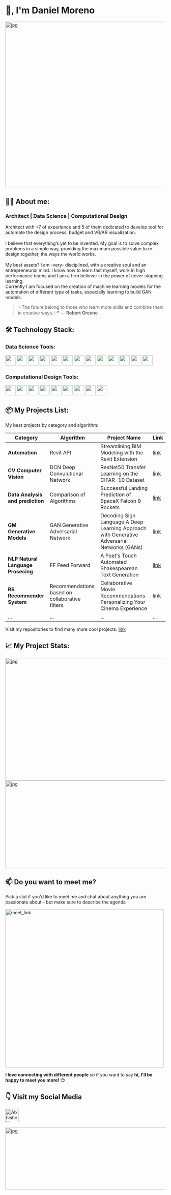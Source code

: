 # 👋, I'm Daniel Moreno</h1>

<img align="center" alt="jpg" src="https://github.com/moreno32/moreno32/blob/main/reports/figures/banner.jpg" width="1000" height="523.333" /><br>

## 🙋‍♂️ About me:</h3>
### Architect | Data Science | Computational Design</h2>

<div align="left">

Architect with +7 of experience and 5 of them dedicated to develop tool for automate the design process, budget and VR/AR visualization.<br>
<br>
I believe that everything’s yet to be invented. My goal is to solve complex problems in a simple way, providing the maximum possible value to re-design together, the ways the world works.<br>
<br>
My best assets? I am -very- disciplined, with a creative soul and an entrepreneurial mind. I know how to learn fast myself, work in high performance teams and I am a firm believer in the power of never stopping learning.
<br>
Currently I am focused on the creation of machine learning models for the automation of different type of tasks, especially learning to build GAN models.
<br>
> ✨The future belong to those who learn more skills and combine them in creative ways.✨❞ — **Robert Greene**

## 🛠️ Technology Stack:</h2>

### Data Science Tools:
<code><img height="32" src="https://github.com/moreno32/moreno32/blob/main/reports/figures/icon/python.png"></code>
<code><img height="32" src="https://github.com/moreno32/moreno32/blob/main/reports/figures/icon/pandas.png"></code>
<code><img height="32" src="https://github.com/moreno32/moreno32/blob/main/reports/figures/icon/numpy.png"></code>
<code><img height="32" src="https://github.com/moreno32/moreno32/blob/main/reports/figures/icon/matplotlib.png"></code>
<code><img height="32" src="https://github.com/moreno32/moreno32/blob/main/reports/figures/icon/seaborn.png"></code>
<code><img height="32" src="https://github.com/moreno32/moreno32/blob/main/reports/figures/icon/git.png"></code>
<code><img height="32" src="https://github.com/moreno32/moreno32/blob/main/reports/figures/icon/Scikit_learn.png"></code>
<code><img height="32" src="https://github.com/moreno32/moreno32/blob/main/reports/figures/icon/tensorflow.png"></code>
<code><img height="32" src="https://github.com/moreno32/moreno32/blob/main/reports/figures/icon/scipy.jpeg"></code>
<code><img height="32" src="https://github.com/moreno32/moreno32/blob/main/reports/figures/icon/mysql.png"></code>
<code><img height="32" src="https://github.com/moreno32/moreno32/blob/main/reports/figures/icon/beautifulsoup.png"></code>
<code><img height="32" src="https://github.com/moreno32/moreno32/blob/main/reports/figures/icon/django.png"></code>
<code><img height="32" src="https://github.com/moreno32/moreno32/blob/main/reports/figures/icon/scrapy.png"></code>

### Computational Design Tools:
<code><img height="32" src="https://github.com/moreno32/moreno32/blob/main/reports/figures/icon/autocad.png"></code>
<code><img height="32" src="https://github.com/moreno32/moreno32/blob/main/reports/figures/icon/revit.jpeg"></code>
<code><img height="32" src="https://github.com/moreno32/moreno32/blob/main/reports/figures/icon/3dsmax.png"></code>
<code><img height="32" src="https://github.com/moreno32/moreno32/blob/main/reports/figures/icon/sketchup.png"></code>
<code><img height="32" src="https://github.com/moreno32/moreno32/blob/main/reports/figures/icon/photoshop.png"></code>
<code><img height="32" src="https://github.com/moreno32/moreno32/blob/main/reports/figures/icon/ilistrator.png"></code>
<code><img height="32" src="https://github.com/moreno32/moreno32/blob/main/reports/figures/icon/vray.png"></code>
<code><img height="32" src="https://github.com/moreno32/moreno32/blob/main/reports/figures/icon/unreal.png"></code>
<code><img height="32" src="https://github.com/moreno32/moreno32/blob/main/reports/figures/icon/pyrevit.png"></code>

## 📦 My Projects List:</h3>  
My best projects by category and algorithm:

| Category  | Algorithm | Project Name | Link |
| ------------- | ------------- | ------------- | ------------- |
| **Automation**  | Revit API  | Streamlining BIM Modeling with the Revit Extension  | [link](https://github.com/moreno32/Streamlining-BIM-Modeling-with-the-Revit-Extension.git) |
| **CV Computer Vision**  | DCN Deep Convulutional Network  | ResNet50 Transfer Learning on the CIFAR-10 Dataset  | [link](https://github.com/moreno32/ResNet50-Transfer-Learning-on-the-CIFAR-10-Dataset.git)   |
| **Data Analysis and prediction**  | Comparison of Algorithms  | Successful Landing Prediction of SpaceX Falcon 9 Rockets  | [link](https://github.com/moreno32/Successful-Landing-Prediction-of-SpaceX-Falcon-9-Rockets.git)   |
| **GM Generative Models**  | GAN Generative Adversarial Network  | Decoding Sign Language A Deep Learning Approach with Generative Adversarial Networks (GANs)  | [link](https://github.com/moreno32/Decoding-Sign-Language-A-Deep-Learning-Approach-with-Generative-Adversarial-Networks--GANs-.git)   |
| **NLP Natural Language Prosecing**   | FF Feed Forward | A Poet's Touch Automated Shakespearean Text Generation  | [link](https://github.com/moreno32/A-Poet-s-Touch-Automated-Shakespearean-Text-Generation.git)   |
| **RS Recommender System**   | Recommendations based on collaborative filters  | Collaborative Movie Recommendations Personalizing Your Cinema Experience  | [link](https://github.com/moreno32/Collaborative-Movie-Recommendations-Personalizing-Your-Cinema-Experience.git)   |
| ...  | ...  | ...  | ... |

Visit my repositories to find many more cool projects. [link](https://github.com/moreno32?tab=repositories)

## 📈 My Project Stats:</h3>
  
<img align="center" alt="jpg" src="https://raw.githubusercontent.com/moreno32/moreno32/main/reports/figures/stats_1.png" width="1000" height="386.5" /><br>
<img align="center" alt="jpg" src="https://raw.githubusercontent.com/moreno32/moreno32/main/reports/figures/stats_2.png" width="1000" height="274.5" /><br>

## 📫 Do you want to meet me?</h3>   

Pick a slot if you'd like to meet me and chat about anything you are passionate about - but make sure to describe the agenda

<a href="https://calendly.com/dmoreno-ai/30min" target="_blank"><img width="498" alt="meet_link" src="https://user-images.githubusercontent.com/15426564/144297439-f530f383-e73e-41e0-9914-a9b7d3f432e5.png"></a>
  
<b>I love connecting with different people</b> so if you want to say <b>hi, I'll be happy to meet you more!</b> 😊</em>

## 👇 Visit my Social Media</h3>   
  <a href="https://www.linkedin.com/in/dmoreno-ai/">
  <img align="center" alt="Abhishek's LinkedIN" width="42px" src="https://github.com/moreno32/moreno32/blob/main/reports/figures/icon/linkedin.svg" /><br>
<br>
<img align="center" alt="jpg" src="https://github.com/moreno32/moreno32/blob/main/reports/figures/footer.jpg" width="1000" height="195" /><br>
